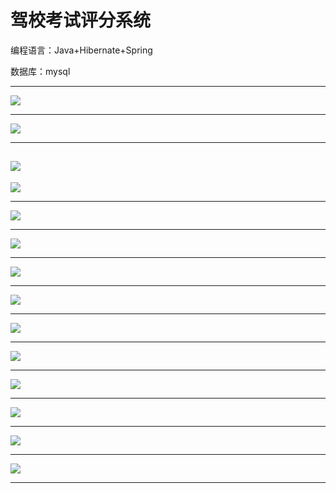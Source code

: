 # 驾校考试评分系统
<p>编程语言：Java+Hibernate+Spring</p>
<p>数据库：mysql</p>

----

![](http://ww2.sinaimg.cn/large/005OSeYugw1f9epu1bdyyj30k00b974y.jpg)

----

![](http://ww3.sinaimg.cn/large/005OSeYugw1f9epu2d20oj30k00b9jsv.jpg)

----

![](http://ww3.sinaimg.cn/large/005OSeYugw1f9epu1zvvzj30k00b9403.jpg)
----

![](http://ww3.sinaimg.cn/large/005OSeYugw1f9epu1an3aj30k00b9q3m.jpg)

----

![](http://ww3.sinaimg.cn/large/005OSeYugw1f9epu2pk2pj30k00b9tas.jpg)

----

![](http://ww2.sinaimg.cn/large/005OSeYugw1f9epu25lrqj30k00b9ta6.jpg)

----

![](http://ww1.sinaimg.cn/large/005OSeYugw1f9epu1bl4kj30k00b9wfg.jpg)

----

![](http://ww2.sinaimg.cn/large/005OSeYugw1f9epu1eahdj30k00b9aaw.jpg)

----

![](http://ww2.sinaimg.cn/large/005OSeYugw1f9epu26t9kj30k00b93zu.jpg)

----

![](http://ww1.sinaimg.cn/large/005OSeYugw1f9epu25mohj30k00b9wg8.jpg)

----

![](http://ww3.sinaimg.cn/large/005OSeYugw1f9epu29eqej30k00b9myu.jpg)

----

![](http://ww4.sinaimg.cn/large/005OSeYugw1f9epu2moy6j30k00b9tan.jpg)

----

![](http://ww1.sinaimg.cn/large/005OSeYugw1f9epu1cs0ej30k00b9dga.jpg)

----

![](http://ww3.sinaimg.cn/large/005OSeYugw1f9epu2fvv0j30k00b9jru.jpg)

----
